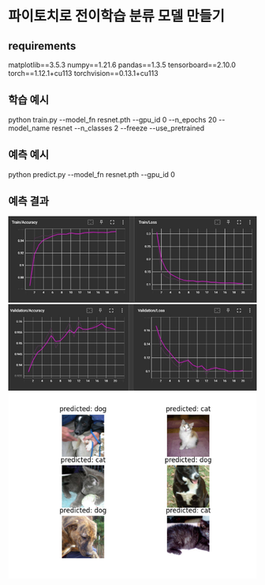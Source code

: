 # 파이토치로 전이학습 분류 모델 만들기

## requirements
matplotlib==3.5.3
numpy==1.21.6
pandas==1.3.5
tensorboard==2.10.0
torch==1.12.1+cu113
torchvision==0.13.1+cu113

## 학습 예시
python train.py --model_fn resnet.pth --gpu_id 0 --n_epochs 20 --model_name resnet --n_classes 2 --freeze --use_pretrained

## 예측 예시
python predict.py --model_fn resnet.pth --gpu_id 0

## 예측 결과
![Train](./imgs/train.jpg)
![Valid](./imgs/valid.jpg)
![결과](./imgs/Figure_1.png)
